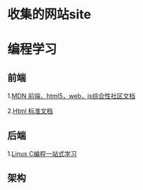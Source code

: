 收集的网站site
==============

# 编程学习

## 前端

1.[MDN 前端，html5，web，js综合性社区文档](https://developer.mozilla.org/zh-CN/)

2.[Html 标准文档](https://html.spec.whatwg.org/)

## 后端

1.[Linux C编程一站式学习](http://akaedu.github.io/book/)

## 架构


